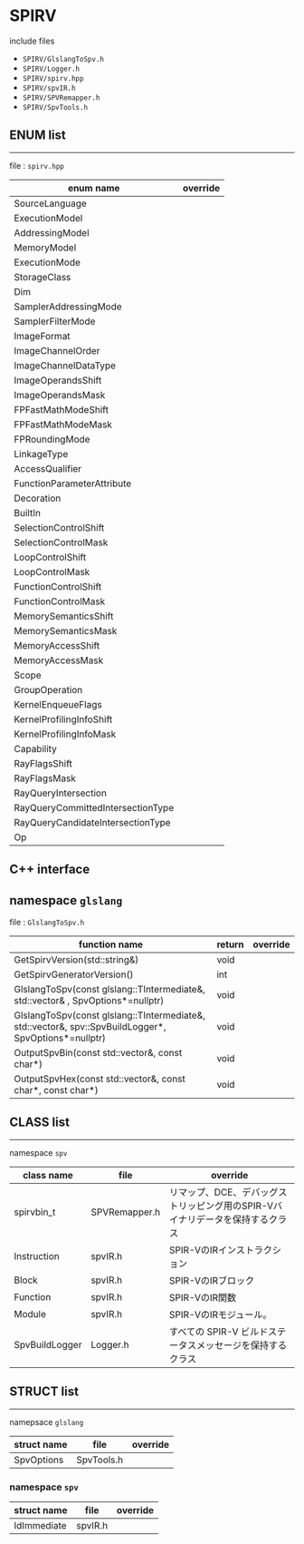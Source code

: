 # SPIRV

include files
- `SPIRV/GlslangToSpv.h`
- `SPIRV/Logger.h`
- `SPIRV/spirv.hpp`
- `SPIRV/spvIR.h`
- `SPIRV/SPVRemapper.h`
- `SPIRV/SpvTools.h`

## ENUM list
---

file : `spirv.hpp`

| enum name | override |
| --- | --- |
| SourceLanguage | |
| ExecutionModel | |
| AddressingModel | |
| MemoryModel | |
| ExecutionMode | |
| StorageClass | |
| Dim | |
| SamplerAddressingMode | |
| SamplerFilterMode | |
| ImageFormat | |
| ImageChannelOrder | |
| ImageChannelDataType | |
| ImageOperandsShift | |
| ImageOperandsMask | |
| FPFastMathModeShift | |
| FPFastMathModeMask | |
| FPRoundingMode | |
| LinkageType | |
| AccessQualifier | |
| FunctionParameterAttribute | |
| Decoration | |
| BuiltIn | |
| SelectionControlShift | |
| SelectionControlMask | |
| LoopControlShift | |
| LoopControlMask | |
| FunctionControlShift | |
| FunctionControlMask | |
| MemorySemanticsShift | |
| MemorySemanticsMask | |
| MemoryAccessShift | |
| MemoryAccessMask | |
| Scope | |
| GroupOperation | |
| KernelEnqueueFlags | |
| KernelProfilingInfoShift | |
| KernelProfilingInfoMask | |
| Capability | |
| RayFlagsShift | |
| RayFlagsMask | |
| RayQueryIntersection | |
| RayQueryCommittedIntersectionType | |
| RayQueryCandidateIntersectionType | |
| Op | |

## C++ interface

namespace `glslang`
---

file : `GlslangToSpv.h`

| function name | return | override |
| --- | --- | --- |
| GetSpirvVersion(std::string&) | void | |
| GetSpirvGeneratorVersion() | int | |
| GlslangToSpv(const glslang::TIntermediate&, std::vector<unsigned int>& , SpvOptions*=nullptr)| void | |
| GlslangToSpv(const glslang::TIntermediate&, std::vector<unsigned int>&, spv::SpvBuildLogger*, SpvOptions*=nullptr) | void | |
| OutputSpvBin(const std::vector<unsigned int>&, const char*) | void | |
| OutputSpvHex(const std::vector<unsigned int>&, const char*, const char*) | void | |


## CLASS list
---
namespace `spv`

| class name | file | override |
|--- | --- | --- |
| spirvbin_t | SPVRemapper.h | リマップ、DCE、デバッグストリッピング用のSPIR-Vバイナリデータを保持するクラス |
| Instruction | spvIR.h | SPIR-VのIRインストラクション |
| Block | spvIR.h | SPIR-VのIRブロック |
| Function | spvIR.h | SPIR-VのIR関数 |
| Module | spvIR.h | SPIR-VのIRモジュール。 |
| SpvBuildLogger | Logger.h | すべての SPIR-V ビルドステータスメッセージを保持するクラス |

## STRUCT list
---

namepsace `glslang`

| struct name | file | override |
| --- | --- | --- |
| SpvOptions | SpvTools.h | |

### namespace `spv`

| struct name | file | override |
| --- | --- | --- |
| IdImmediate | spvIR.h | |
